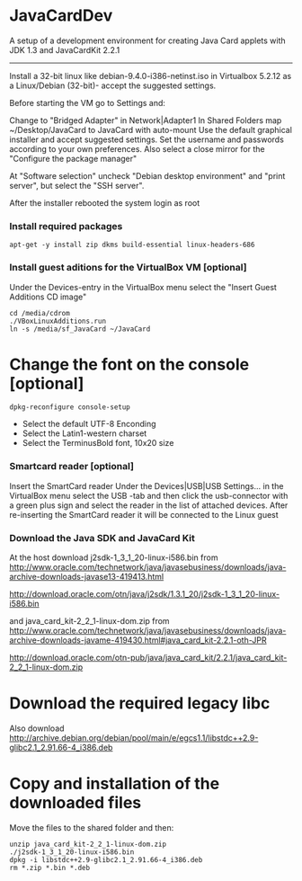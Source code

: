 # JavaCardDev
A setup of a development environment for creating Java Card applets with JDK 1.3 and JavaCardKit 2.2.1
- - -

Install a 32-bit linux like debian-9.4.0-i386-netinst.iso in Virtualbox 5.2.12 as a Linux/Debian (32-bit)- accept the suggested settings.

Before starting the VM go to Settings and:

Change to "Bridged Adapter" in Network|Adapter1
In Shared Folders map ~/Desktop/JavaCard to JavaCard with auto-mount
Use the default graphical installer and accept suggested settings. Set the username and passwords according to your own preferences. Also select a close mirror for the "Configure the package manager"

At "Software selection" uncheck "Debian desktop environment" and "print server", but select the "SSH server".

After the installer rebooted the system login as root

### Install required packages

```
apt-get -y install zip dkms build-essential linux-headers-686
```
### Install guest aditions for the VirtualBox VM [optional]

Under the Devices-entry in the VirtualBox menu select the "Insert Guest Additions CD image"

```
cd /media/cdrom
./VBoxLinuxAdditions.run
ln -s /media/sf_JavaCard ~/JavaCard
```

# Change the font on the console [optional]

```
dpkg-reconfigure console-setup
```
* Select the default UTF-8 Enconding
* Select the Latin1-western charset
* Select the TerminusBold font, 10x20 size

### Smartcard reader [optional]
Insert the SmartCard reader Under the Devices|USB|USB Settings... in the VirtualBox menu select the USB -tab and then click the usb-connector with a green plus sign and select the reader in the list of attached devices. After re-inserting the SmartCard reader it will be connected to the Linux guest

### Download the Java SDK and JavaCard Kit
At the host download j2sdk-1_3_1_20-linux-i586.bin from http://www.oracle.com/technetwork/java/javasebusiness/downloads/java-archive-downloads-javase13-419413.html

http://download.oracle.com/otn/java/j2sdk/1.3.1_20/j2sdk-1_3_1_20-linux-i586.bin

and java_card_kit-2_2_1-linux-dom.zip from http://www.oracle.com/technetwork/java/javasebusiness/downloads/java-archive-downloads-javame-419430.html#java_card_kit-2.2.1-oth-JPR

http://download.oracle.com/otn-pub/java/java_card_kit/2.2.1/java_card_kit-2_2_1-linux-dom.zip

# Download the required legacy libc

Also download http://archive.debian.org/debian/pool/main/e/egcs1.1/libstdc++2.9-glibc2.1_2.91.66-4_i386.deb 

# Copy and installation of the downloaded files
Move the files to the shared folder and then:

``` 
unzip java_card_kit-2_2_1-linux-dom.zip
./j2sdk-1_3_1_20-linux-i586.bin
dpkg -i libstdc++2.9-glibc2.1_2.91.66-4_i386.deb
rm *.zip *.bin *.deb
```
 
